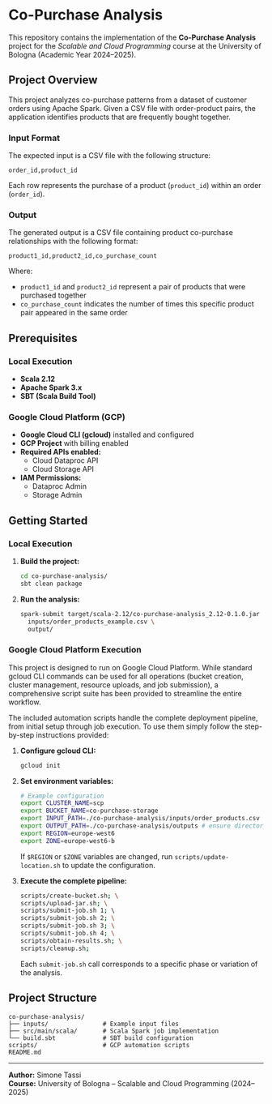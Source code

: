 # Co-Purchase Analysis

This repository contains the implementation of the **Co-Purchase Analysis** project for the _Scalable and Cloud Programming_ course at the University of Bologna (Academic Year 2024–2025).

## Project Overview

This project analyzes co-purchase patterns from a dataset of customer orders using Apache Spark. Given a CSV file with order-product pairs, the application identifies products that are frequently bought together.

### Input Format

The expected input is a CSV file with the following structure:


`order_id,product_id`

Each row represents the purchase of a product (`product_id`) within an order (`order_id`).

### Output


The generated output is a CSV file containing product co-purchase relationships with the following format:

`product1_id,product2_id,co_purchase_count`

Where:

- `product1_id` and `product2_id` represent a pair of products that were purchased together
- `co_purchase_count` indicates the number of times this specific product pair appeared in the same order

## Prerequisites

### Local Execution

- **Scala 2.12**
- **Apache Spark 3.x**
- **SBT (Scala Build Tool)**

### Google Cloud Platform (GCP)

- **Google Cloud CLI (gcloud)** installed and configured
- **GCP Project** with billing enabled
- **Required APIs enabled:**
    - Cloud Dataproc API
    - Cloud Storage API
- **IAM Permissions:**
    - Dataproc Admin
    - Storage Admin

## Getting Started

### Local Execution

1. **Build the project:**
    
    ```bash
    cd co-purchase-analysis/
    sbt clean package
    ```
    
2. **Run the analysis:**
    
    ```bash
    spark-submit target/scala-2.12/co-purchase-analysis_2.12-0.1.0.jar \
      inputs/order_products_example.csv \
      output/
    ```
    

### Google Cloud Platform Execution
This project is designed to run on Google Cloud Platform. While standard gcloud CLI commands can be used for all operations (bucket creation, cluster management, resource uploads, and job submission), a comprehensive script suite has been provided to streamline the entire workflow.

The included automation scripts handle the complete deployment pipeline, from initial setup through job execution. To use them simply follow the step-by-step instructions provided:

1. **Configure gcloud CLI:**
    
    ```bash
    gcloud init
    ```
    
2. **Set environment variables:**
    
      ```bash
      # Example configuration
      export CLUSTER_NAME=scp
      export BUCKET_NAME=co-purchase-storage
      export INPUT_PATH=./co-purchase-analysis/inputs/order_products.csv
      export OUTPUT_PATH=./co-purchase-analysis/outputs # ensure directory exists before running
      export REGION=europe-west6
      export ZONE=europe-west6-b
      ```

	 If `$REGION` or `$ZONE` variables are changed, run `scripts/update-location.sh` to update the configuration.

 3. **Execute the complete pipeline:**
    
      ```bash
      scripts/create-bucket.sh; \
      scripts/upload-jar.sh; \
      scripts/submit-job.sh 1; \ 
      scripts/submit-job.sh 2; \
      scripts/submit-job.sh 3; \
      scripts/submit-job.sh 4; \
      scripts/obtain-results.sh; \
      scripts/cleanup.sh;
      ```

    Each `submit-job.sh` call corresponds to a specific phase or variation of the analysis.
## Project Structure

```
co-purchase-analysis/
├── inputs/               # Example input files 
├── src/main/scala/       # Scala Spark job implementation
└── build.sbt             # SBT build configuration
scripts/                  # GCP automation scripts
README.md 
```

---
**Author:** Simone Tassi    
**Course:**  University of Bologna – Scalable and Cloud Programming (2024–2025)